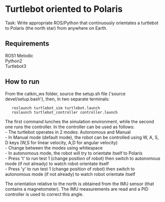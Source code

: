 # Turtlebot oriented to Polaris

Task: Write appropriate ROS/Python​ that continuously orientates a turtlebot to Polaris (the north star) from anywhere on Earth.

## Requirements
ROS1 Melodic \
Python2 \
Turtlebot3

## How to run
From the catkin_ws folder, source the setup.sh file ('source devel/setup.bash'), then, in two separate terminals:

       roslaunch turtlebot_sim turtlebot.launch
       roslaunch turtlebot_controller controller.launch

The first command lunches the simulation environment, while the second one runs the controller. In the controller can be used as follows: \
    - The turtlebot operates in 2 modes: Autonomous and Manual \
    - In Manual mode (default mode), the robot can be controlled using W, A, S, D keys (W,S for linear velocity, A,D for angular velocity) \
    - Change between the modes using whitespace \
    - In autonomous mode, the robot will try to orientate itself to Polaris \
    - Press 't' to run test 1 (change position of robot) then switch to autonomous mode (if not already) to watch robot orientate itself \
    - Press 'y' to run test 1 (change position of robot) then switch to autonomous mode (if not already) to watch robot orientate itself
    
The orientation relative to the north is obtained from the IMU sensor (that contains a magnetometer). The IMU measurements are read and a PID controller is used to correct this angle.